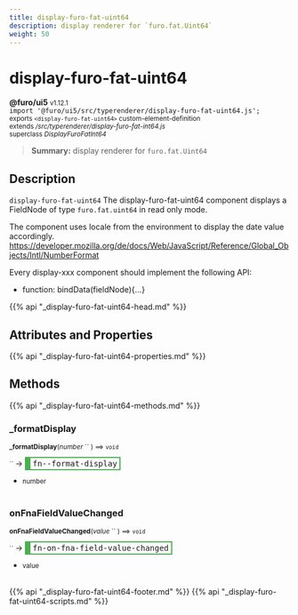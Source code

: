 ```yaml
---
title: display-furo-fat-uint64
description: display renderer for `furo.fat.Uint64`
weight: 50
---
```


# display-furo-fat-uint64
**@furo/ui5** <small>v1.12.1</small>
<br>`import '@furo/ui5/src/typerenderer/display-furo-fat-uint64.js';`<small>
<br>exports `<display-furo-fat-uint64>` custom-element-definition
<br>extends */src/typerenderer/display-furo-fat-int64.js*
<br>superclass *DisplayFuroFatInt64*</small>

> **Summary:** display renderer for `furo.fat.Uint64`

## Description

`display-furo-fat-uint64`
The display-furo-fat-uint64 component displays a FieldNode of type `furo.fat.uint64` in read only mode.

The component uses locale from the environment to display the date value accordingly.
https://developer.mozilla.org/de/docs/Web/JavaScript/Reference/Global_Objects/Intl/NumberFormat

Every display-xxx component should implement the following API:
- function: bindData(fieldNode){...}

{{% api "_display-furo-fat-uint64-head.md" %}}

## Attributes and Properties
{{% api "_display-furo-fat-uint64-properties.md" %}}






## Methods
{{% api "_display-furo-fat-uint64-methods.md" %}}


### **_formatDisplay**
<small>**_formatDisplay**(*number* `` ) ⟹ `void`</small>

<small>`` </small> →
<span  style="border-width:2px 2px 2px 10px; border-style: solid;border-color:  rgb(76, 175, 80);font-family:monospace; padding:2px 4px;">fn--format-display</span>



- <small>number </small>
<br><br>

### **onFnaFieldValueChanged**
<small>**onFnaFieldValueChanged**(*value* `` ) ⟹ `void`</small>

<small>`` </small> →
<span  style="border-width:2px 2px 2px 10px; border-style: solid;border-color:  rgb(76, 175, 80);font-family:monospace; padding:2px 4px;">fn-on-fna-field-value-changed</span>



- <small>value </small>
<br><br>





{{% api "_display-furo-fat-uint64-footer.md" %}}
{{% api "_display-furo-fat-uint64-scripts.md" %}}
